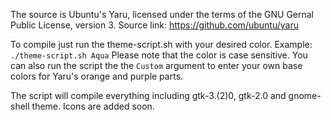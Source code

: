 The source is Ubuntu's Yaru, licensed under the terms of the GNU Gernal Public License, version 3.
Source link: https://github.com/ubuntu/yaru

To compile just run the theme-script.sh with your desired color.
Example: `./theme-script.sh Aqua`
Please note that the color is case sensitive. You can also run the script the the `Custom` argument to enter your own base colors for Yaru's orange and purple parts.

The script will compile everything including gtk-3.(2)0, gtk-2.0 and gnome-shell theme.
Icons are added soon.


